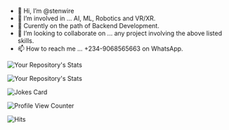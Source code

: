 - 👋 Hi, I’m @stenwire
- 👀 I’m involved in ... AI, ML, Robotics and VR/XR.
- 🌱 Curently on the path of Backend Development.
- 💞️ I’m looking to collaborate on ... any project involving the above listed skills.
- 📫 How to reach me ... +234-9068565663 on WhatsApp.

<!---
stenwire/stenwire is a ✨ special ✨ repository because its `README.md` (this file) appears on your GitHub profile.
You can click the Preview link to take a look at your changes.
--->

![Your Repository's Stats](https://github-readme-stats.vercel.app/api?username=stenwire&show_icons=true)

![Your Repository's Stats](https://github-readme-stats.vercel.app/api/top-langs/?username=stenwire&theme=blue-green)


![Jokes Card](https://readme-jokes.vercel.app/api)

![Profile View Counter](https://komarev.com/ghpvc/?username=stenwire/Python)



![Hits](https://hitcounter.pythonanywhere.com/count/tag.svg?url=https://github.com/stenwire)
